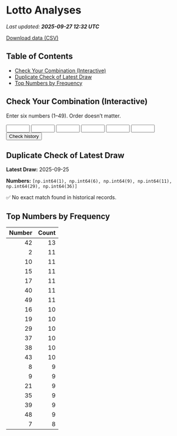 # Lotto Analyses

_Last updated: **2025-09-27 12:32 UTC**_

[Download data (CSV)](./assets/sgtoto.csv)

## Table of Contents
- [Check Your Combination (Interactive)](#check-your-combination-(interactive))
- [Duplicate Check of Latest Draw](#duplicate-check-of-latest-draw)
- [Top Numbers by Frequency](#top-numbers-by-frequency)


## Check Your Combination (Interactive)

Enter six numbers (1–49). Order doesn’t matter.

<div id="combo-lookup" style="margin: 1rem 0;">
  <input id="n1" type="number" min="1" max="49" style="width:4rem;"> 
  <input id="n2" type="number" min="1" max="49" style="width:4rem;">
  <input id="n3" type="number" min="1" max="49" style="width:4rem;">
  <input id="n4" type="number" min="1" max="49" style="width:4rem;">
  <input id="n5" type="number" min="1" max="49" style="width:4rem;">
  <input id="n6" type="number" min="1" max="49" style="width:4rem;">
  <button id="lookup-btn">Check history</button>
  <div id="lookup-result" style="margin-top:0.5rem;font-weight:600;"></div>
</div>

<script src="./assets/lookup.js"></script>

## Duplicate Check of Latest Draw

**Latest Draw:** 2025-09-25

**Numbers:** `[np.int64(1), np.int64(6), np.int64(9), np.int64(11), np.int64(29), np.int64(36)]`

✅ No exact match found in historical records.

## Top Numbers by Frequency

| Number | Count |
|---:|---:|
| 42 | 13 |
| 2 | 11 |
| 10 | 11 |
| 15 | 11 |
| 17 | 11 |
| 40 | 11 |
| 49 | 11 |
| 16 | 10 |
| 19 | 10 |
| 29 | 10 |
| 37 | 10 |
| 38 | 10 |
| 43 | 10 |
| 8 | 9 |
| 9 | 9 |
| 21 | 9 |
| 35 | 9 |
| 39 | 9 |
| 48 | 9 |
| 7 | 8 |
